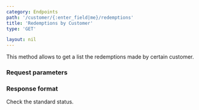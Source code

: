 ```yaml
---
category: Endpoints
path: '/customer/{:enter_field|me}/redemptions'
title: 'Redemptions by Customer'
type: 'GET'

layout: nil
---
```


This method allows to get a list the redemptions made by certain customer.

### Request parameters

### Response format

Check the standard status.